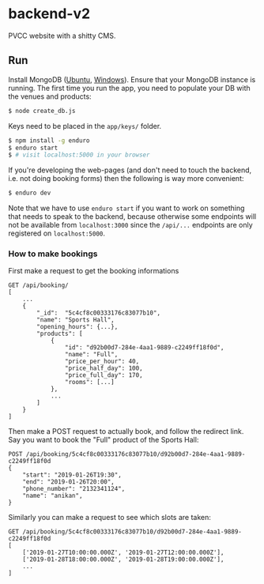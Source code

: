 # backend-v2

PVCC website with a shitty CMS.

## Run

Install MongoDB ([Ubuntu](https://docs.mongodb.com/manual/tutorial/install-mongodb-on-ubuntu/), [Windows](https://docs.mongodb.com/manual/tutorial/install-mongodb-on-windows/)).
Ensure that your MongoDB instance is running. The first time you run the
app, you need to populate your DB with the venues and products:

```sh
$ node create_db.js
```

Keys need to be placed in the `app/keys/` folder.

```sh
$ npm install -g enduro
$ enduro start
$ # visit localhost:5000 in your browser
```

If you're developing the web-pages (and don't need to touch the backend,
i.e. not doing booking forms) then the following is way more convenient:

```sh
$ enduro dev
```

Note that we have to use `enduro start` if you want to work on something
that needs to speak to the backend, because otherwise some endpoints will
not be available from `localhost:3000` since the `/api/...` endpoints are
only registered on `localhost:5000`.

### How to make bookings

First make a request to get the booking informations

```
GET /api/booking/
[
    ...
    {
        "_id":  "5c4cf8c00333176c83077b10",
        "name": "Sports Hall",
        "opening_hours": {...},
        "products": [
            {
                "id": "d92b00d7-284e-4aa1-9889-c2249ff18f0d",
                "name": "Full",
                "price_per_hour": 40,
                "price_half_day": 100,
                "price_full_day": 170,
                "rooms": [...]
            },
            ...
        ]
    }
]
```

Then make a POST request to actually book, and follow the redirect link.
Say you want to book the "Full" product of the Sports Hall:

```
POST /api/booking/5c4cf8c00333176c83077b10/d92b00d7-284e-4aa1-9889-c2249ff18f0d
{
    "start": "2019-01-26T19:30",
    "end": "2019-01-26T20:00",
    "phone_number": "2132341124",
    "name": "anikan",
}
```

Similarly you can make a request to see which slots are taken:

```
GET /api/booking/5c4cf8c00333176c83077b10/d92b00d7-284e-4aa1-9889-c2249ff18f0d
[
    ['2019-01-27T10:00:00.000Z', '2019-01-27T12:00:00.000Z'],
    ['2019-01-28T18:00:00.000Z', '2019-01-28T19:00:00.000Z'],
    ...
]
```
